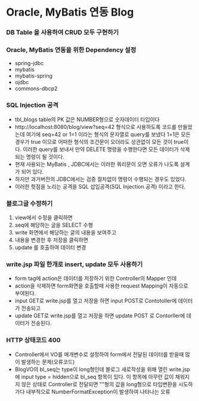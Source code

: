 # Oracle, MyBatis 연동 Blog
### DB Table 을 사용하여 CRUD 모두 구현하기

### Oracle, MyBatis 연동을 위한 Dependency 설정
* spring-jdbc
* mybatis
* mybatis-spring
* ojdbc
* commons-dbcp2

### SQL Injection 공격
* tbl_blogs table의 PK 값은 NUMBER형으로 숫자데이터 타입이다
* http://localhost:8080/blog/view?seq=42 형식으로 사용하도록 코드를 만들었는데
여기에 seq=42 or 1=1 이라는 형식의 문자열로 query를 보냈다
1=1은 모든경우가 true 이므로 어떠한 형식의 조건문이 오더라도 상관없이 모든 것이 true이다.
이러한 query를 보내서 만약 DELETE 명령을 수행한다면 모든 데이터가 삭제되는 명령이 될 것이다.
* 현재 사용되는 MyBatis , JDBC에서는 이러한 쿼리문이 오면 오류가 나도록 설계가 되어 있다.
* 하지만 과거버전의 JDBC에서는 검증 절차없이 명령이 수행되는 경우도 있었다.
* 이러한 헛점을 노리는 공격을 SQL 삽입공격(SQL Injection 공격) 이라고 한다.

### 블로그글 수정하기
1. view에서 수정을 클릭하면
2. seq에 해당하는 글을 SELECT 수행
3. write 화면에서 해당하는 글의 내용을 보여주고
4. 내용을 변경한 후 저장을 클릭하면 
5. update 를 호출하여 데이터 변경

### write.jsp 파일 한개로 insert, update 모두 사용하기
* form tag에 action은 데이터를 저장하기 위한 Controller의 Mapper 인데
* action을 삭제하면 form화면을 호출할때 사용한 request Mapping이 자동으로 부여된다.
* input GET로 write.jsp를 열고 저장을 하면 input POST로 Contotoller에 데이터가 전송되고
* update GET로 write.jsp를 열고 저장을 하면 update POST 로 Contorller에 데이터가 전송된다.

### HTTP 상태코드 400
* Controller에서 VO를 매개변수로 설정하여  form에서 전달된 데이터를
받을때 많이 발생하는 문제(오류코드)
* BlogVO의 bl_seq는 type이 long형인데 블로그 새로작성을 위해 열린 write.jsp에 input type = hidden으로
bl_seq 항목이 있다.
이 항목에 아무런 값이 채워지지 않은 상태로 Controller로 전달되면 ""형의 값을 long형으로 타입변환을 시도하가다
 내부적으로 NumberFormatException이 발생하여 나타나는 오류